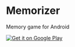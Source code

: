 Memorizer
=========

Memory game for Android

<a href="https://play.google.com/store/apps/details?id=contagious.apps.memorizer">
  <img alt="Get it on Google Play"
       src="http://developer.android.com/images/brand/en_generic_rgb_wo_45.png" />
</a>
